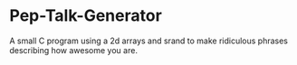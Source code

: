 # Pep-Talk-Generator
A small C program using a 2d arrays and srand to make ridiculous phrases describing how awesome you are.

